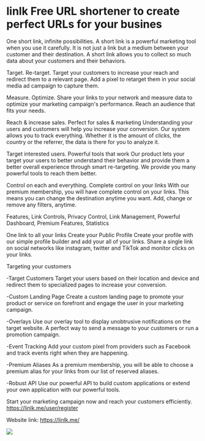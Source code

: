 # linlk Free URL shortener to create perfect URLs for your busines

One short link, infinite possibilities.
A short link is a powerful marketing tool when you use it carefully. It is not just a link but a medium between your customer and their destination. A short link allows you to collect so much data about your customers and their behaviors.

Target. Re-target.
Target your customers to increase your reach and redirect them to a relevant page. Add a pixel to retarget them in your social media ad campaign to capture them.

Measure. Optimize.
Share your links to your network and measure data to optimize your marketing campaign's performance. Reach an audience that fits your needs.

Reach & increase sales.
Perfect for sales & marketing
Understanding your users and customers will help you increase your conversion. Our system allows you to track everything. Whether it is the amount of clicks, the country or the referrer, the data is there for you to analyze it.


Target interested users.
Powerful tools that work
Our product lets your target your users to better understand their behavior and provide them a better overall experience through smart re-targeting. We provide you many powerful tools to reach them better.

Control on each and everything.
Complete control on your links
With our premium membership, you will have complete control on your links. This means you can change the destination anytime you want. Add, change or remove any filters, anytime.

Features, Link Controls, Privacy Control, Link Management, Powerful Dashboard, Premium Features, Statistics

One link to all your links
Create your Public Profile
Create your profile with our simple profile builder and add your all of your links. Share a single link on social networks like instagram, twitter and TikTok and monitor clicks on your links.

Targeting your customers

-Target Customers
Target your users based on their location and device and redirect them to specialized pages to increase your conversion.

-Custom Landing Page
Create a custom landing page to promote your product or service on forefront and engage the user in your marketing campaign.

-Overlays
Use our overlay tool to display unobtrusive notifications on the target website. A perfect way to send a message to your customers or run a promotion campaign.

-Event Tracking
Add your custom pixel from providers such as Facebook and track events right when they are happening.

-Premium Aliases
As a premium membership, you will be able to choose a premium alias for your links from our list of reserved aliases.

-Robust API
Use our powerful API to build custom applications or extend your own application with our powerful tools.


Start your marketing campaign now and reach your customers efficiently. https://linlk.me/user/register

Website link: https://linlk.me/

<img src="https://cdn.discordapp.com/attachments/563319670975758366/873619408961036358/unknown.png">
